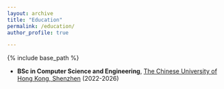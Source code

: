 ```yaml
---
layout: archive
title: "Education"
permalink: /education/
author_profile: true

---
```


{% include base_path %}

- **BSc in Computer Science and Engineering**, [The Chinese University of Hong Kong, Shenzhen](https://www.cuhk.edu.cn/en) (2022-2026)
